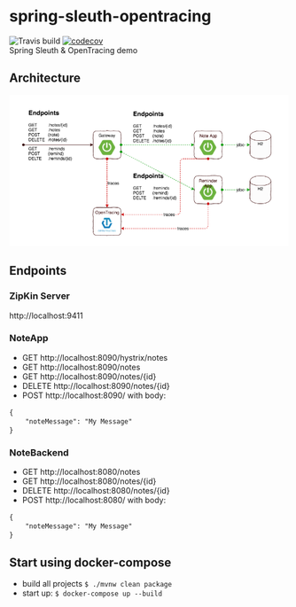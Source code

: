 # spring-sleuth-opentracing 
![Travis build](https://travis-ci.org/MrBW/spring-sleuth-opentracing.svg?branch=master) [![codecov](https://codecov.io/gh/MrBW/spring-sleuth-opentracing/branch/master/graph/badge.svg)](https://codecov.io/gh/MrBW/spring-sleuth-opentracing)<br>
Spring Sleuth &amp; OpenTracing demo

## Architecture
![Architecture](/docs/NoteApp.png)

## Endpoints
### ZipKin Server
http://localhost:9411

### NoteApp
- GET http://localhost:8090/hystrix/notes
- GET http://localhost:8090/notes
- GET http://localhost:8090/notes/{id}
- DELETE http://localhost:8090/notes/{id}
- POST http://localhost:8090/
with body:
```
{
    "noteMessage": "My Message"
}
```

### NoteBackend
- GET http://localhost:8080/notes
- GET http://localhost:8080/notes/{id}
- DELETE http://localhost:8080/notes/{id}
- POST http://localhost:8080/
with body:
```
{
    "noteMessage": "My Message"
}
```

## Start using docker-compose
* build all projects ```$ ./mvnw clean package```
* start up: ```$ docker-compose up --build```
